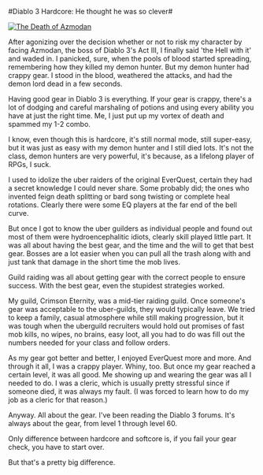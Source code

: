 #Diablo 3 Hardcore: He thought he was so clever#

[![The Death of Azmodan](http://westkarana.com/wp-content/uploads/2012/08/Diablo-III-2012-08-10-22-04-46-41-480x384.jpg "The Death of Azmodan")](http://westkarana.com/wp-content/uploads/2012/08/Diablo-III-2012-08-10-22-04-46-41.jpg)

After agonizing over the decision whether or not to risk my character by facing Azmodan, the boss of Diablo 3's Act III, I finally said 'the Hell with it' and waded in. I panicked, sure, when the pools of blood started spreading, remembering how they killed my demon hunter. But my demon hunter had crappy gear. I stood in the blood, weathered the attacks, and had the demon lord dead in a few seconds.

Having good gear in Diablo 3 is everything. If your gear is crappy, there's a lot of dodging and careful marshaling of potions and using every ability you have at just the right time. Me, I just put up my vortex of death and spammed my 1-2 combo.

I know, even though this is hardcore, it's still normal mode, still super-easy, but it was just as easy with my demon hunter and I still died lots. It's not the class, demon hunters are very powerful, it's because, as a lifelong player of RPGs, I suck.

I used to idolize the uber raiders of the original EverQuest, certain they had a secret knowledge I could never share. Some probably did; the ones who invented feign death splitting or bard song twisting or complete heal rotations. Clearly there were some EQ players at the far end of the bell curve.

But once I got to know the uber guilders as individual people and found out most of them were hydroencephalitic idiots, clearly skill played little part. It was all about having the best gear, and the time and the will to get that best gear. Bosses are a lot easier when you can pull all the trash along with and just tank that damage in the short time the mob lives.

Guild raiding was all about getting gear with the correct people to ensure success. With the best gear, even the stupidest strategies worked.

My guild, Crimson Eternity, was a mid-tier raiding guild. Once someone's gear was acceptable to the uber-guilds, they would typically leave. We tried to keep a family, casual atmosphere while still making progression, but it was tough when the uberguild recruiters would hold out promises of fast mob kills, no wipes, no brains, easy loot, all you had to do was fill out the numbers needed for your class and follow orders.

As my gear got better and better, I enjoyed EverQuest more and more. And through it all, I was a crappy player. Whiny, too. But once my gear reached a certain level, it was all good. Me showing up and wearing the gear was all I needed to do. I was a cleric, which is usually pretty stressful since if someone died, it was always my fault. (I was forced to learn how to do my job as a cleric for that reason.)

Anyway. All about the gear. I've been reading the Diablo 3 forums. It's always about the gear, from level 1 through level 60.

Only difference between hardcore and softcore is, if you fail your gear check, you have to start over.

But that's a pretty big difference.
